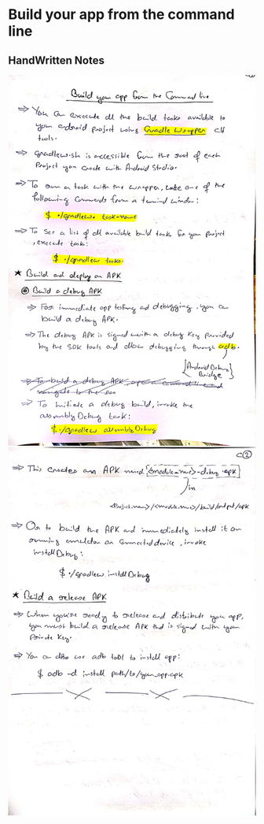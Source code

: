 # Build your app from the command line

## HandWritten Notes
<p align="center">
<img src="./1.jpg" alt="Page 1" width="800"/>
<img src="./2.jpg" alt="Page 2" width="800"/>
<p\>
